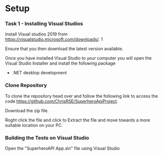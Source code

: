 # Setup

### Task 1 - Installing Visual Studios

Install Visual studios 2019 from https://visualstudio.microsoft.com/downloads/.
1[](/Images/All%20tests%20pass.png)

Ensure that you then download the latest version available.

Once you have installed Visual Studio to your computer you will open the Visual Studio Installer and install the following package

- .NET desktop development

### Clone Repository 

To clone the repository head over and follow the following link to access the code https://github.com/ChrisRSE/SuperheroApiProject.

Download the zip file.

Roght click the file and click to Extract the file and move towards a more suitable location on your PC.

### Building the Tests on Visual Studio 

Open the "SuperheroAPI App.sln" file using Visual Studio





